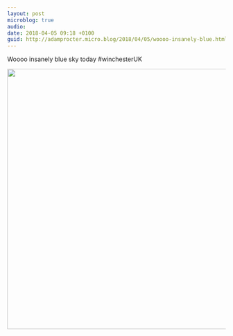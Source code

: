 ```yaml
---
layout: post
microblog: true
audio: 
date: 2018-04-05 09:18 +0100
guid: http://adamprocter.micro.blog/2018/04/05/woooo-insanely-blue.html
---
```

Woooo insanely blue sky today #winchesterUK

<img src="http://discursive.adamprocter.co.uk/uploads/2018/10bfd6f1e1.jpg" width="600" height="600" />
